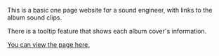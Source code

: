 This is a basic one page website for a sound engineer, with links to the album sound clips.

There is a tooltip feature that shows each album cover's information.

<a href="https://www.arthurrizk.com" target="_blank">You can view the page here.</a>
